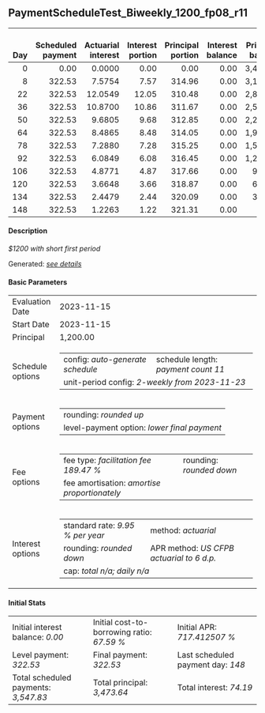 <h2>PaymentScheduleTest_Biweekly_1200_fp08_r11</h2>
<table>
    <thead style="vertical-align: bottom;">
        <th style="text-align: right;">Day</th>
        <th style="text-align: right;">Scheduled payment</th>
        <th style="text-align: right;">Actuarial interest</th>
        <th style="text-align: right;">Interest portion</th>
        <th style="text-align: right;">Principal portion</th>
        <th style="text-align: right;">Interest balance</th>
        <th style="text-align: right;">Principal balance</th>
        <th style="text-align: right;">Total actuarial interest</th>
        <th style="text-align: right;">Total interest</th>
        <th style="text-align: right;">Total principal</th>
    </thead>
    <tr style="text-align: right;">
        <td class="ci00">0</td>
        <td class="ci01" style="white-space: nowrap;">0.00</td>
        <td class="ci02">0.0000</td>
        <td class="ci03">0.00</td>
        <td class="ci04">0.00</td>
        <td class="ci05">0.00</td>
        <td class="ci06">3,473.64</td>
        <td class="ci07">0.0000</td>
        <td class="ci08">0.00</td>
        <td class="ci09">0.00</td>
    </tr>
    <tr style="text-align: right;">
        <td class="ci00">8</td>
        <td class="ci01" style="white-space: nowrap;">322.53</td>
        <td class="ci02">7.5754</td>
        <td class="ci03">7.57</td>
        <td class="ci04">314.96</td>
        <td class="ci05">0.00</td>
        <td class="ci06">3,158.68</td>
        <td class="ci07">7.5754</td>
        <td class="ci08">7.57</td>
        <td class="ci09">314.96</td>
    </tr>
    <tr style="text-align: right;">
        <td class="ci00">22</td>
        <td class="ci01" style="white-space: nowrap;">322.53</td>
        <td class="ci02">12.0549</td>
        <td class="ci03">12.05</td>
        <td class="ci04">310.48</td>
        <td class="ci05">0.00</td>
        <td class="ci06">2,848.20</td>
        <td class="ci07">19.6303</td>
        <td class="ci08">19.62</td>
        <td class="ci09">625.44</td>
    </tr>
    <tr style="text-align: right;">
        <td class="ci00">36</td>
        <td class="ci01" style="white-space: nowrap;">322.53</td>
        <td class="ci02">10.8700</td>
        <td class="ci03">10.86</td>
        <td class="ci04">311.67</td>
        <td class="ci05">0.00</td>
        <td class="ci06">2,536.53</td>
        <td class="ci07">30.5003</td>
        <td class="ci08">30.48</td>
        <td class="ci09">937.11</td>
    </tr>
    <tr style="text-align: right;">
        <td class="ci00">50</td>
        <td class="ci01" style="white-space: nowrap;">322.53</td>
        <td class="ci02">9.6805</td>
        <td class="ci03">9.68</td>
        <td class="ci04">312.85</td>
        <td class="ci05">0.00</td>
        <td class="ci06">2,223.68</td>
        <td class="ci07">40.1808</td>
        <td class="ci08">40.16</td>
        <td class="ci09">1,249.96</td>
    </tr>
    <tr style="text-align: right;">
        <td class="ci00">64</td>
        <td class="ci01" style="white-space: nowrap;">322.53</td>
        <td class="ci02">8.4865</td>
        <td class="ci03">8.48</td>
        <td class="ci04">314.05</td>
        <td class="ci05">0.00</td>
        <td class="ci06">1,909.63</td>
        <td class="ci07">48.6673</td>
        <td class="ci08">48.64</td>
        <td class="ci09">1,564.01</td>
    </tr>
    <tr style="text-align: right;">
        <td class="ci00">78</td>
        <td class="ci01" style="white-space: nowrap;">322.53</td>
        <td class="ci02">7.2880</td>
        <td class="ci03">7.28</td>
        <td class="ci04">315.25</td>
        <td class="ci05">0.00</td>
        <td class="ci06">1,594.38</td>
        <td class="ci07">55.9553</td>
        <td class="ci08">55.92</td>
        <td class="ci09">1,879.26</td>
    </tr>
    <tr style="text-align: right;">
        <td class="ci00">92</td>
        <td class="ci01" style="white-space: nowrap;">322.53</td>
        <td class="ci02">6.0849</td>
        <td class="ci03">6.08</td>
        <td class="ci04">316.45</td>
        <td class="ci05">0.00</td>
        <td class="ci06">1,277.93</td>
        <td class="ci07">62.0402</td>
        <td class="ci08">62.00</td>
        <td class="ci09">2,195.71</td>
    </tr>
    <tr style="text-align: right;">
        <td class="ci00">106</td>
        <td class="ci01" style="white-space: nowrap;">322.53</td>
        <td class="ci02">4.8771</td>
        <td class="ci03">4.87</td>
        <td class="ci04">317.66</td>
        <td class="ci05">0.00</td>
        <td class="ci06">960.27</td>
        <td class="ci07">66.9173</td>
        <td class="ci08">66.87</td>
        <td class="ci09">2,513.37</td>
    </tr>
    <tr style="text-align: right;">
        <td class="ci00">120</td>
        <td class="ci01" style="white-space: nowrap;">322.53</td>
        <td class="ci02">3.6648</td>
        <td class="ci03">3.66</td>
        <td class="ci04">318.87</td>
        <td class="ci05">0.00</td>
        <td class="ci06">641.40</td>
        <td class="ci07">70.5821</td>
        <td class="ci08">70.53</td>
        <td class="ci09">2,832.24</td>
    </tr>
    <tr style="text-align: right;">
        <td class="ci00">134</td>
        <td class="ci01" style="white-space: nowrap;">322.53</td>
        <td class="ci02">2.4479</td>
        <td class="ci03">2.44</td>
        <td class="ci04">320.09</td>
        <td class="ci05">0.00</td>
        <td class="ci06">321.31</td>
        <td class="ci07">73.0300</td>
        <td class="ci08">72.97</td>
        <td class="ci09">3,152.33</td>
    </tr>
    <tr style="text-align: right;">
        <td class="ci00">148</td>
        <td class="ci01" style="white-space: nowrap;">322.53</td>
        <td class="ci02">1.2263</td>
        <td class="ci03">1.22</td>
        <td class="ci04">321.31</td>
        <td class="ci05">0.00</td>
        <td class="ci06">0.00</td>
        <td class="ci07">74.2562</td>
        <td class="ci08">74.19</td>
        <td class="ci09">3,473.64</td>
    </tr>
</table>
<h4>Description</h4>
<p><i>$1200 with short first period</i></p>
<p>Generated: <i><a href="../GeneratedDate.html">see details</a></i></p>
<h4>Basic Parameters</h4>
<table>
    <tr>
        <td>Evaluation Date</td>
        <td>2023-11-15</td>
    </tr>
    <tr>
        <td>Start Date</td>
        <td>2023-11-15</td>
    </tr>
    <tr>
        <td>Principal</td>
        <td>1,200.00</td>
    </tr>
    <tr>
        <td>Schedule options</td>
        <td>
            <table>
                <tr>
                    <td>config: <i>auto-generate schedule</i></td>
                    <td>schedule length: <i><i>payment count</i> 11</i></td>
                </tr>
                <tr>
                    <td colspan="2" style="white-space: nowrap;">unit-period config: <i>2-weekly from 2023-11-23</i></td>
                </tr>
            </table>
        </td>
    </tr>
    <tr>
        <td>Payment options</td>
        <td>
            <table>
                <tr>
                    <td>rounding: <i>rounded up</i></td>
                </tr>
                <tr>
                    <td>level-payment option: <i>lower&nbsp;final&nbsp;payment</i></td>
                </tr>
            </table>
        </td>
    </tr>
    <tr>
        <td>Fee options</td>
        <td>
            <table>
                <tr>
                    <td>fee type: <i><i>facilitation fee</i> 189.47 %</i></td>
                    <td>rounding: <i>rounded down</i></td>
                </tr>
                <tr>
                    <td>fee amortisation: <i>amortise proportionately</i></td>
                </tr>
            </table>
        </td>
    </tr>
    <tr>
        <td>Interest options</td>
        <td>
            <table>
                <tr>
                    <td>standard rate: <i>9.95 % per year</i></td>
                    <td>method: <i>actuarial</i></td>
                </tr>
                <tr>
                    <td>rounding: <i>rounded down</i></td>
                    <td>APR method: <i>US CFPB actuarial to 6 d.p.</i></td>
                </tr>
                <tr>
                    <td colspan="2">cap: <i>total <i>n/a</i>; daily <i>n/a</i></td>
                </tr>
            </table>
        </td>
    </tr>
</table>
<h4>Initial Stats</h4>
<table>
    <tr>
        <td>Initial interest balance: <i>0.00</i></td>
        <td>Initial cost-to-borrowing ratio: <i>67.59 %</i></td>
        <td>Initial APR: <i>717.412507 %</i></td>
    </tr>
    <tr>
        <td>Level payment: <i>322.53</i></td>
        <td>Final payment: <i>322.53</i></td>
        <td>Last scheduled payment day: <i>148</i></td>
    </tr>
    <tr>
        <td>Total scheduled payments: <i>3,547.83</i></td>
        <td>Total principal: <i>3,473.64</i></td>
        <td>Total interest: <i>74.19</i></td>
    </tr>
</table>